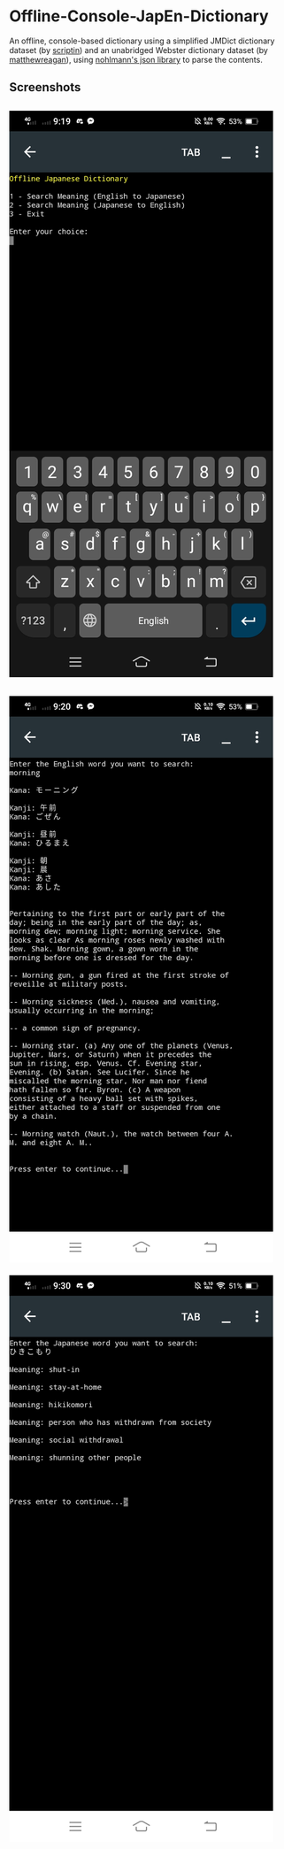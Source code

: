 # Offline-Console-JapEn-Dictionary
An offline, console-based dictionary using a simplified JMDict dictionary dataset (by [scriptin](https://github.com/scriptin/jmdict-simplified)) and an unabridged Webster dictionary dataset (by [matthewreagan](https://github.com/matthewreagan/WebstersEnglishDictionary)), using [nohlmann's json library](https://github.com/nlohmann/json) to parse the contents.
## Screenshots
![ss1](https://raw.githubusercontent.com/vonnogadas/Console-JapEng-Dictionary/main/Screenshot_20230217_211943.jpg)
---
![ss2](https://raw.githubusercontent.com/vonnogadas/Console-JapEng-Dictionary/main/Screenshot_20230217_212019.jpg)
---
![ss3](https://raw.githubusercontent.com/vonnogadas/Console-JapEng-Dictionary/main/Screenshot_20230217_213048.jpg)
